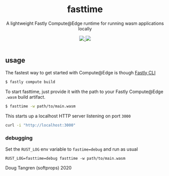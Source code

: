 <h1 align="center">
  fasttime
</h1>

<p align="center">
   A lightweight Fastly Compute@Edge runtime for running wasm applications locally
</p>

<div align="center">
  <a alt="GitHub Actions" href="https://github.com/softprops/fasttime/actions">
    <img src="https://github.com/softprops/fasttime/workflows/Main/badge.svg"/>
  </a>
  <a alt="license" href="LICENSE">
    <img src="https://img.shields.io/badge/license-MIT-brightgreen.svg"/>
  </a>
</div>

<br />

## usage

The fastest way to get started with Compute@Edge is though [Fastly CLI](https://github.com/fastly/cli#installation)

```sh
$ fastly compute build
```

To start fasttime, just provide it with the path to your Fastly Compute@Edge `.wasm` build artifact.

```sh
$ fasttime -w path/to/main.wasm
```

This starts up a localhost HTTP server listening on port `3000`

```sh
curl -i "http://localhost:3000"
```

### debugging

Set the `RUST_LOG` env variable to `fastime=debug` and run as usual

```
RUST_LOG=fasttime=debug fasttime -w path/to/main.wasm
```

Doug Tangren (softprops) 2020
